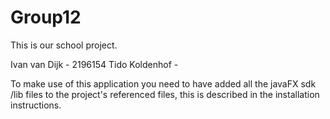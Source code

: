 # Group12
This is our school project.

Ivan van Dijk - 2196154
Tido Koldenhof - 

To make use of this application you need to have added all the javaFX sdk /lib files to the project's referenced files,  this is described in the installation instructions.